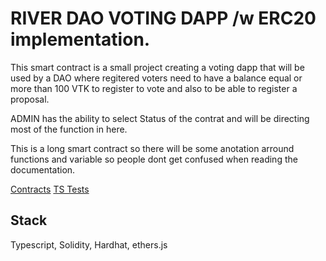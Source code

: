 # RIVER DAO VOTING DAPP /w ERC20 implementation.

This smart contract is a small project creating a voting dapp that will be used
by a DAO where regitered voters need to have a balance equal or more than 100 VTK to register to
vote and also to be able to register a proposal.

ADMIN has the ability to select Status of the contrat and will be directing most of the function in here.

This is a long smart contract so there will be some anotation arround functions and variable so people
dont get confused when reading the documentation.

[Contracts](https://github.com/obedlaws/voting-dapp-RiverDAO/tree/master/contracts)
[TS Tests](https://github.com/obedlaws/voting-dapp-RiverDAO/blob/master/test/index.ts)

## Stack
Typescript, Solidity, Hardhat, ethers.js